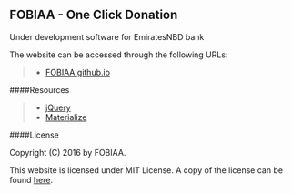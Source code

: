 FOBIAA - One Click Donation
---

Under development software for EmiratesNBD bank

The website can be accessed through the following URLs:
> - [FOBIAA.github.io](https://fobiaa.github.io)


####Resources
> - [jQuery](https://github.com/jquery/jquery)
> - [Materialize](https://github.com/dogfalo/materialize)


####License

Copyright (C) 2016 by FOBIAA.

This website is licensed under MIT License. A copy of the license can be found [here](https://github.com/FOBIAA/FOBIAA.github.io/blob/master/LICENSE.md).
